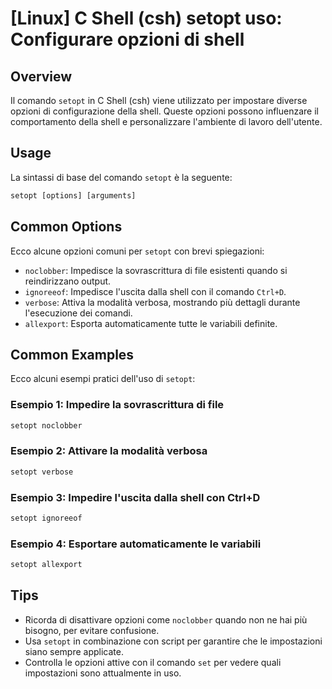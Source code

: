 # [Linux] C Shell (csh) setopt uso: Configurare opzioni di shell

## Overview
Il comando `setopt` in C Shell (csh) viene utilizzato per impostare diverse opzioni di configurazione della shell. Queste opzioni possono influenzare il comportamento della shell e personalizzare l'ambiente di lavoro dell'utente.

## Usage
La sintassi di base del comando `setopt` è la seguente:

```csh
setopt [options] [arguments]
```

## Common Options
Ecco alcune opzioni comuni per `setopt` con brevi spiegazioni:

- `noclobber`: Impedisce la sovrascrittura di file esistenti quando si reindirizzano output.
- `ignoreeof`: Impedisce l'uscita dalla shell con il comando `Ctrl+D`.
- `verbose`: Attiva la modalità verbosa, mostrando più dettagli durante l'esecuzione dei comandi.
- `allexport`: Esporta automaticamente tutte le variabili definite.

## Common Examples
Ecco alcuni esempi pratici dell'uso di `setopt`:

### Esempio 1: Impedire la sovrascrittura di file
```csh
setopt noclobber
```

### Esempio 2: Attivare la modalità verbosa
```csh
setopt verbose
```

### Esempio 3: Impedire l'uscita dalla shell con Ctrl+D
```csh
setopt ignoreeof
```

### Esempio 4: Esportare automaticamente le variabili
```csh
setopt allexport
```

## Tips
- Ricorda di disattivare opzioni come `noclobber` quando non ne hai più bisogno, per evitare confusione.
- Usa `setopt` in combinazione con script per garantire che le impostazioni siano sempre applicate.
- Controlla le opzioni attive con il comando `set` per vedere quali impostazioni sono attualmente in uso.